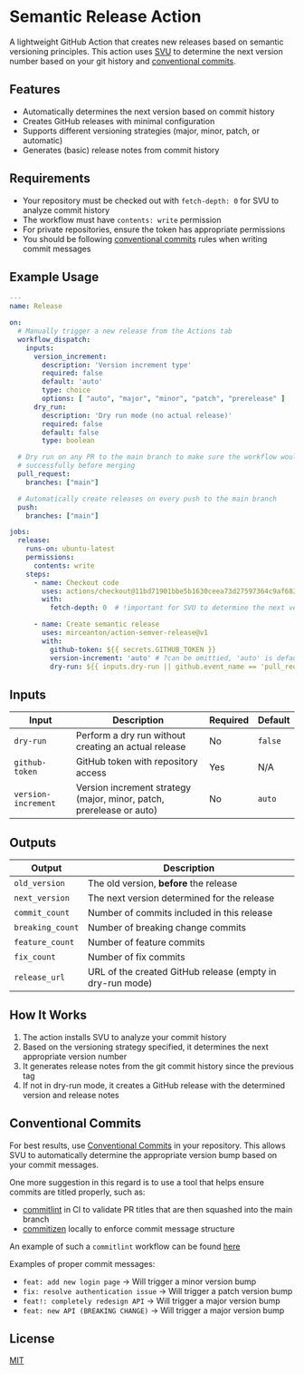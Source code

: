 # Semantic Release Action

A lightweight GitHub Action that creates new releases based on semantic versioning principles. This action uses [SVU](https://github.com/caarlos0/svu) to determine the next version number based on your git history and [conventional commits](#conventional-commits).

## Features

- Automatically determines the next version based on commit history
- Creates GitHub releases with minimal configuration
- Supports different versioning strategies (major, minor, patch, or automatic)
- Generates (basic) release notes from commit history

## Requirements

- Your repository must be checked out with `fetch-depth: 0` for SVU to analyze commit history
- The workflow must have `contents: write` permission
- For private repositories, ensure the token has appropriate permissions
- You should be following [conventional commits](#conventional-commits) rules when writing commit messages

## Example Usage

```yaml
---
name: Release

on:
  # Manually trigger a new release from the Actions tab
  workflow_dispatch:
    inputs:
      version_increment:
        description: 'Version increment type'
        required: false
        default: 'auto'
        type: choice
        options: [ "auto", "major", "minor", "patch", "prerelease" ]
      dry_run:
        description: 'Dry run mode (no actual release)'
        required: false
        default: false
        type: boolean

  # Dry run on any PR to the main branch to make sure the workflow would run
  # successfully before merging
  pull_request:
    branches: ["main"]

  # Automatically create releases on every push to the main branch
  push:
    branches: ["main"]

jobs:
  release:
    runs-on: ubuntu-latest
    permissions:
      contents: write
    steps:
      - name: Checkout code
        uses: actions/checkout@11bd71901bbe5b1630ceea73d27597364c9af683 # v4.2.2
        with:
          fetch-depth: 0  # !important for SVU to determine the next version number

      - name: Create semantic release
        uses: mirceanton/action-semver-release@v1
        with:
          github-token: ${{ secrets.GITHUB_TOKEN }}
          version-increment: 'auto' # ?can be omittied, 'auto' is default
          dry-run: ${{ inputs.dry-run || github.event_name == 'pull_request' }}

```

## Inputs

| Input | Description | Required | Default |
|-------|-------------|----------|---------|
| `dry-run` | Perform a dry run without creating an actual release | No | `false` |
| `github-token` | GitHub token with repository access | Yes | N/A |
| `version-increment` | Version increment strategy (major, minor, patch, prerelease or auto) | No | `auto` |

## Outputs

| Output | Description |
|--------|-------------|
| `old_version` | The old version, **before** the release |
| `next_version` | The next version determined for the release |
| `commit_count` | Number of commits included in this release |
| `breaking_count` | Number of breaking change commits |
| `feature_count` | Number of feature commits |
| `fix_count` | Number of fix commits |
| `release_url` | URL of the created GitHub release (empty in dry-run mode) |

## How It Works

1. The action installs SVU to analyze your commit history
2. Based on the versioning strategy specified, it determines the next appropriate version number
3. It generates release notes from the git commit history since the previous tag
4. If not in dry-run mode, it creates a GitHub release with the determined version and release notes

## Conventional Commits

For best results, use [Conventional Commits](https://www.conventionalcommits.org/) in your repository. This allows SVU to automatically determine the appropriate version bump based on your commit messages.

One more suggestion in this regard is to use a tool that helps ensure commits are titled properly, such as:

- [commitlint](https://commitlint.js.org/) in CI to validate PR titles that are then squashed into the main branch
- [commitizen](https://commitizen-tools.github.io/commitizen/) locally to enforce commit message structure

An example of such a `commitlint` workflow can be found [here](./.github/workflows/lint.yaml)

Examples of proper commit messages:

- `feat: add new login page` -> Will trigger a minor version bump
- `fix: resolve authentication issue` -> Will trigger a patch version bump
- `feat!: completely redesign API` -> Will trigger a major version bump
- `feat: new API (BREAKING CHANGE)` -> Will trigger a major version bump

## License

[MIT](./LICENSE)
